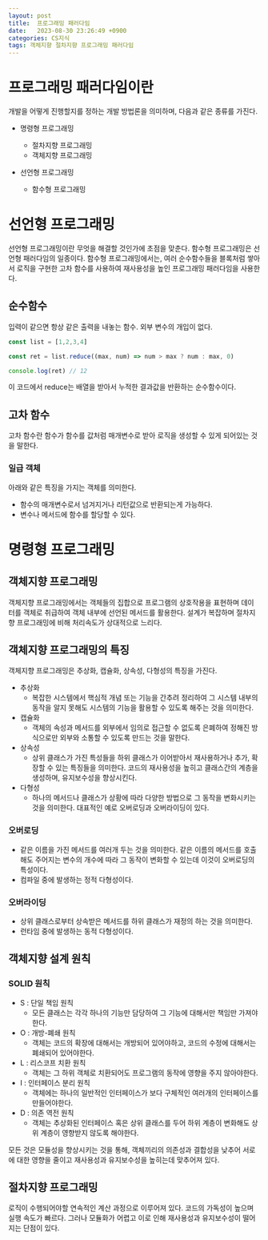 ```yaml
---
layout: post
title:  프로그래밍 패러다임
date:   2023-08-30 23:26:49 +0900
categories: CS지식
tags: 객체지향 절차지향 프로그래밍 패러다임
---
```



# 프로그래밍 패러다임이란

개발을 어떻게 진행할지를 정하는 개발 방법론을 의미하며, 다음과 같은 종류를 가진다.

- 명령형 프로그래밍
    + 절차지향 프로그래밍
    + 객체지향 프로그래밍

- 선언형 프로그래밍
    + 함수형 프로그래밍

# 선언형 프로그래밍

선언형 프로그래밍이란 무엇을 해결할 것인가에 초점을 맞춘다. 함수형 프로그래밍은 선언형 패러다임의 일종이다.
함수형 프로그래밍에서는, 여러 순수함수들을 블록처럼 쌓아서 로직을 구현한 고차 함수를 사용하여 재사용성을 높인 프로그래밍 패러다임을 사용한다.

## 순수함수

입력이 같으면 항상 같은 출력을 내놓는 함수. 외부 변수의 개입이 없다.

```javascript
const list = [1,2,3,4]

const ret = list.reduce((max, num) => num > max ? num : max, 0)

console.log(ret) // 12
```

이 코드에서 reduce는 배열을 받아서 누적한 결과값을 반환하는 순수함수이다.

## 고차 함수

고차 함수란 함수가 함수를 값처럼 매개변수로 받아 로직을 생성할 수 있게 되어있는 것을 말한다.

### 일급 객체

아래와 같은 특징을 가지는 객체를 의미한다.

- 함수의 매개변수로서 넘겨지거나 리턴값으로 반환되는게 가능하다.
- 변수나 메서드에 함수를 할당할 수 있다.


# 명령형 프로그래밍

## 객체지향 프로그래밍

객체지향 프로그래밍에서는 객체들의 집합으로 프로그램의 상호작용을 표현하며 데이터를 객체로 취급하여 객체 내부에 선언된 메서드를 활용한다.
설계가 복잡하며 절차지향 프로그래밍에 비해 처리속도가 상대적으로 느리다.

## 객체지향 프로그래밍의 특징

객체지향 프로그래밍은 추상화, 캡슐화, 상속성, 다형성의 특징을 가진다.

- 추상화
    + 복잡한 시스템에서 핵심적 개념 또는 기능을 간추려 정리하여 그 시스템 내부의 동작을 알지 못해도 시스템의 기능을 활용할 수 있도록 해주는 것을 의미한다.
- 캡슐화
    + 객체의 속성과 메서드를 외부에서 임의로 접근할 수 없도록 은폐하여 정해진 방식으로만 외부와 소통할 수 있도록 만드는 것을 말한다.
- 상속성
    + 상위 클래스가 가진 특성들을 하위 클래스가 이어받아서 재사용하거나 추가, 확장할 수 있는 특징들을 의미한다. 코드의 재사용성을 높히고 클래스간의 계층을 생성하며, 유지보수성을 향상시킨다.
- 다형성
    + 하나의 메서드나 클래스가 상황에 따라 다양한 방법으로 그 동작을 변화시키는 것을 의미한다. 대표적인 예로 오버로딩과 오버라이딩이 있다.

### 오버로딩

- 같은 이름을 가진 메서드를 여러개 두는 것을 의미한다. 같은 이름의 메서드를 호출해도 주어지는 변수의 개수에 따라 그 동작이 변화할 수 있는데 이것이 오버로딩의 특성이다.
- 컴파일 중에 발생하는 정적 다형성이다.

### 오버라이딩

- 상위 클래스로부터 상속받은 메서드를 하위 클래스가 재정의 하는 것을 의미한다.
- 런타임 중에 발생하는 동적 다형성이다.

## 객체지향 설계 원칙

### SOLID 원칙

- S : 단일 책임 원칙
    + 모든 클래스는 각각 하나의 기능만 담당하여 그 기능에 대해서만 책임만 가져야 한다.
- O : 개방-폐쇄 원칙
    + 객체는 코드의 확장에 대해서는 개방되어 있어야하고, 코드의 수정에 대해서는 폐쇄되어 있어야한다.
- L : 리스코프 치환 원칙
    + 객체는 그 하위 객체로 치환되어도 프로그램의 동작에 영향을 주지 않아야한다.
- I : 인터페이스 분리 원칙
    + 객체에는 하나의 일반적인 인터페이스가 보다 구체적인 여러개의 인터페이스를 만들어야한다.
- D : 의존 역전 원칙
    + 객체는 추상화된 인터페이스 혹은 상위 클래스를 두어 하위 계층이 변화해도 상위 계층이 영향받지 않도록 해야한다.

모든 것은 모듈성을 향상시키는 것을 통해, 객체끼리의 의존성과 결합성을 낮추어 서로에 대한 영향을 줄이고 재사용성과 유지보수성을 높히는데 맞추어져 있다. 

## 절차지향 프로그래밍

로직이 수행되어야할 연속적인 계산 과정으로 이루어져 있다. 코드의 가독성이 높으며 실행 속도가 빠르다. 그러나 모듈화가 어렵고 이로 인해 재사용성과 유지보수성이 떨어지는 단점이 있다.

